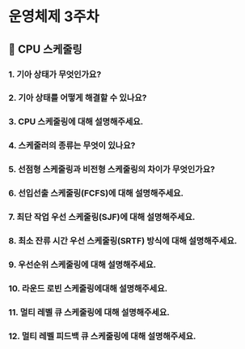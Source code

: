 # 운영체제 3주차

## 📌 CPU 스케줄링

### 1. 기아 상태가 무엇인가요?

### 2. 기아 상태를 어떻게 해결할 수 있나요?

### 3. CPU 스케줄링에 대해 설명해주세요.

### 4. 스케줄러의 종류는 무엇이 있나요?

### 5. 선점형 스케줄링과 비전형 스케줄링의 차이가 무엇인가요?

### 6. 선입선출 스케줄링(FCFS)에 대해 설명해주세요.

### 7. 최단 작업 우선 스케줄링(SJF)에 대해 설명해주세요.

### 8. 최소 잔류 시간 우선 스케줄링(SRTF) 방식에 대해 설명해주세요.

### 9. 우선순위 스케줄링에 대해 설명해주세요.

### 10. 라운드 로빈 스케줄링에대해 설명해주세요.

### 11. 멀티 레벨 큐 스케줄링에 대해 설명해주세요.

### 12. 멀티 레벨 피드백 큐 스케줄링에 대해 설명해주세요.

